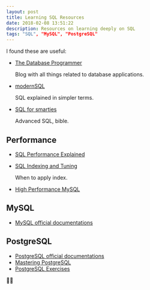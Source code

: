 ```yaml
---
layout: post
title: Learning SQL Resources
date: 2018-02-08 13:51:22
description: Resources on learning deeply on SQL
tags: "SQL", "MySQL", "PostgreSQL"
---
```


I found these are useful:

- [The Database Programmer][tdp]

  Blog with all things related to database applications.

- [modernSQL][msql]

  SQL explained in simpler terms.

- [SQL for smarties][sql-smart]

  Advanced SQL, bible.

## Performance

- [SQL Performance Explained][spe]

- [SQL Indexing and Tuning][util]

  When to apply index.

- [High Performance MySQL][hp-mysql]

## MySQL

- [MySQL official documentations][mysql-docs]

## PostgreSQL

- [PostgreSQL official documentations][pg-docs]
- [Mastering PostgreSQL][mp]
- [PostgreSQL Exercises][psql-exec]

:rocket::dash:

[tdp]: http://database-programmer.blogspot.jp
[sql-smart]: https://www.amazon.com/Joe-Celkos-SQL-Smarties-Fifth/dp/0128007613
[spe]: http://sql-performance-explained.com
[util]: http://use-the-index-luke.com
[msql]: https://modern-sql.com
[mysql-docs]: https://dev.mysql.com/doc
[hp-mysql]: http://shop.oreilly.com/product/0636920022343.do
[pg-docs]: https://www.postgresql.org/docs
[mp]: https://masteringpostgresql.com
[psql-exec]: https://pgexercises.com
